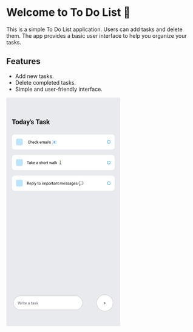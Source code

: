 # Welcome to To Do List 👋

This is a simple To Do List application. Users can add tasks and delete them. The app provides a basic user interface to help you organize your tasks.

## Features
- Add new tasks. 
- Delete completed tasks.
- Simple and user-friendly interface.


<img src="https://github.com/UmutSeyhan0/To-Do-List/blob/a89d69288f40e691cacc856af5bd50d28e654697/Todolistscreenshot.png" alt="Example Image" width="300" borderRadius="60"/>



